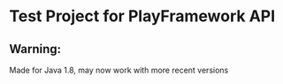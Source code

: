 # Test Project for PlayFramework API 

## Warning:
Made for Java 1.8, may now work with more recent versions


